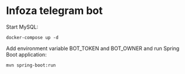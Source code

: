 # Infoza telegram bot

Start MySQL:
```
docker-compose up -d
```

Add environment variable BOT_TOKEN and BOT_OWNER and run Spring Boot application:
```
mvn spring-boot:run
```
